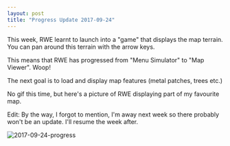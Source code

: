 ```yaml
---
layout: post
title: "Progress Update 2017-09-24"
---
```


This week, RWE learnt to launch into a "game" that displays the map terrain. You can pan around this terrain with the arrow keys.

This means that RWE has progressed from "Menu Simulator" to "Map Viewer". Woop!

The next goal is to load and display map features (metal patches, trees etc.)

No gif this time, but here's a picture of RWE displaying part of my favourite map.

Edit: By the way, I forgot to mention, I'm away next week so there probably won't be an update. I'll resume the week after.

![2017-09-24-progress](/pics/progress-2017-09-24.png)
